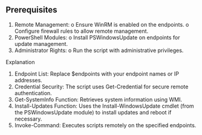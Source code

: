## Prerequisites
1.	Remote Management:
    o	Ensure WinRM is enabled on the endpoints.
    o	Configure firewall rules to allow remote management.
2.	PowerShell Modules:
    o	Install PSWindowsUpdate on endpoints for update management.
3.	Administrator Rights:
    o	Run the script with administrative privileges.

Explanation
1.	Endpoint List: Replace $endpoints with your endpoint names or IP addresses.
2.	Credential Security: The script uses Get-Credential for secure remote authentication.
3.	Get-SystemInfo Function: Retrieves system information using WMI.
4.	Install-Updates Function: Uses the Install-WindowsUpdate cmdlet (from the PSWindowsUpdate module) to install updates and reboot if necessary.
5.	Invoke-Command: Executes scripts remotely on the specified endpoints.